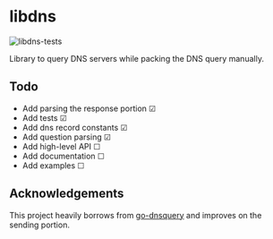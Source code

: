 # libdns

![libdns-tests](https://github.com/4thel00z/libdns/workflows/Test/badge.svg)


Library to query DNS servers while packing the DNS query manually.

## Todo

* Add parsing the response portion ☑
* Add tests ☑
* Add dns record constants ☑
* Add question parsing  ☑
* Add high-level API ☐
* Add documentation ☐
* Add examples ☐

## Acknowledgements

This project heavily borrows from [go-dnsquery](https://github.com/vishen/go-dnsquery/) and improves
on the sending portion.
